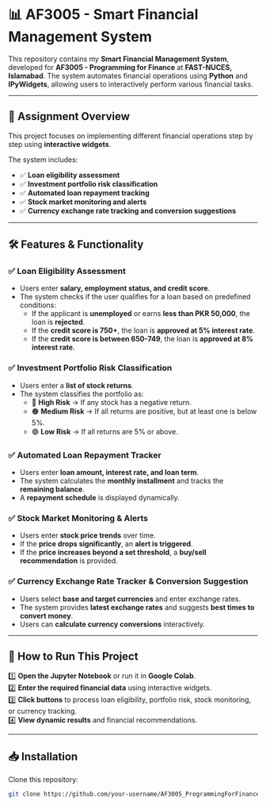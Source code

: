 # 📊 AF3005 - Smart Financial Management System  

This repository contains my **Smart Financial Management System**, developed for **AF3005 - Programming for Finance** at **FAST-NUCES, Islamabad**. The system automates financial operations using **Python** and **IPyWidgets**, allowing users to interactively perform various financial tasks.  

---

## 📌 Assignment Overview  
This project focuses on implementing different financial operations step by step using **interactive widgets**.  

The system includes:  
- ✅ **Loan eligibility assessment**  
- ✅ **Investment portfolio risk classification**  
- ✅ **Automated loan repayment tracking**  
- ✅ **Stock market monitoring and alerts**  
- ✅ **Currency exchange rate tracking and conversion suggestions**  

---

## 🛠 Features & Functionality  

### ✅ Loan Eligibility Assessment  
- Users enter **salary, employment status, and credit score**.  
- The system checks if the user qualifies for a loan based on predefined conditions:  
  - If the applicant is **unemployed** or earns **less than PKR 50,000**, the loan is **rejected**.  
  - If the **credit score is 750+**, the loan is **approved at 5% interest rate**.  
  - If the **credit score is between 650-749**, the loan is **approved at 8% interest rate**.  

### ✅ Investment Portfolio Risk Classification  
- Users enter a **list of stock returns**.  
- The system classifies the portfolio as:  
  - 🔴 **High Risk** → If any stock has a negative return.  
  - 🟠 **Medium Risk** → If all returns are positive, but at least one is below 5%.  
  - 🟢 **Low Risk** → If all returns are 5% or above.  

### ✅ Automated Loan Repayment Tracker  
- Users enter **loan amount, interest rate, and loan term**.  
- The system calculates the **monthly installment** and tracks the **remaining balance**.  
- A **repayment schedule** is displayed dynamically.  

### ✅ Stock Market Monitoring & Alerts  
- Users enter **stock price trends** over time.  
- If the **price drops significantly**, an **alert is triggered**.  
- If the **price increases beyond a set threshold**, a **buy/sell recommendation** is provided.  

### ✅ Currency Exchange Rate Tracker & Conversion Suggestion  
- Users select **base and target currencies** and enter exchange rates.  
- The system provides **latest exchange rates** and suggests **best times to convert money**.  
- Users can **calculate currency conversions** interactively.  

---

## 🚀 How to Run This Project  

1️⃣ **Open the Jupyter Notebook** or run it in **Google Colab**.  
2️⃣ **Enter the required financial data** using interactive widgets.  
3️⃣ **Click buttons** to process loan eligibility, portfolio risk, stock monitoring, or currency tracking.  
4️⃣ **View dynamic results** and financial recommendations.  

---

## 📥 Installation  

Clone this repository:  
```bash
git clone https://github.com/your-username/AF3005_ProgrammingForFinance.git
